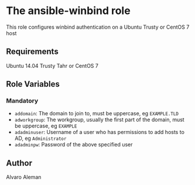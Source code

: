 # The ansible-winbind role

This role configures winbind authentication on a Ubuntu Trusty or CentOS 7 host 

## Requirements

Ubuntu 14.04 Trusty Tahr or CentOS 7

## Role Variables

### Mandatory

* ``addomain``:  The domain  to join to, must be uppercase, eg ``EXAMPLE.TLD``
* ``adworkgroup``:  The workgroup, usually the first part of the domain, must be uppercase, eg ``EXAMPLE``
* ``adadminuser``:  Username of a user who has permissions to add hosts to AD, eg ``Administrator``
* ``adadminpw``:  Password of the above specified user

## Author

Alvaro Aleman
